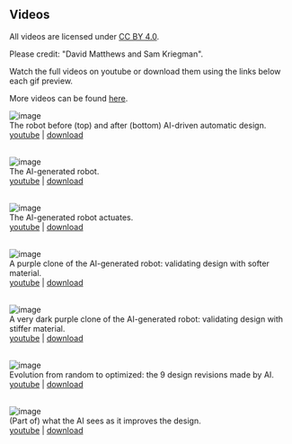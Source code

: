 ## Videos

All videos are
licensed under [CC BY 4.0](http://creativecommons.org/licenses/by/4.0/).

Please credit: "David Matthews and Sam Kriegman".

Watch the full videos on youtube or download them using the links below each gif preview.

More videos can be found [here](https://drive.google.com/drive/folders/1l7KvTvPrhTOMbUTWamG9Auff9mNC_mUL).


![image](https://robodiff.github.io/gifs/10_Random_vs_Optimized.gif) <br>
The robot before (top) and after (bottom) AI-driven automatic design. <br>
[youtube](https://youtu.be/JGcJFegUavE) |
[download](https://drive.google.com/file/d/1awBbKeMpuL2cDDXyXXWWNSknae_aZs9c/view)
<br><br>

![image](https://robodiff.github.io/gifs/01c_white_robot_4x.gif) <br>
The AI-generated robot. <br>
[youtube](https://youtu.be/aWK6LPeOEBg) |
[download](https://drive.google.com/file/d/1yFHrYITB3-KTUUaoZ5tc96JSMcmM36UL/view)
<br><br>

![image](https://robodiff.github.io/gifs/00c_heartbeat.gif) <br>
The AI-generated robot actuates. <br>
[youtube](https://youtu.be/BNW6ZQdwkFc) |
[download](https://drive.google.com/file/d/1MyeVj-2136wOjUwIS3iWIMQ01SVyCk_C/view)
<br><br>

![image](https://robodiff.github.io/gifs/02c_purple_robot_4x.gif) <br>
A purple clone of the AI-generated robot: validating design with softer material. <br>
[youtube](https://youtu.be/Rwmi27lrNLY) |
[download](https://drive.google.com/file/d/195YXPyoeenQ0LW5rKyqKBBe-lNod_Sh1/view)
<br><br>

![image](https://robodiff.github.io/gifs/03c_dark_robot_4x.gif) <br>
A very dark purple clone of the AI-generated robot: validating design with stiffer material. <br>
[youtube](https://youtu.be/8NCZKv-4FTw) |
[download](https://drive.google.com/file/d/13KqwhryysDFTWAvnZPSvlAAWyVMqfDyc/view)
<br><br>

![image](https://robodiff.github.io/gifs/11_design_evolution.gif) <br>
Evolution from random to optimized: the 9 design revisions made by AI. <br>
[youtube](https://youtu.be/M9t3HO52uAc) |
[download](https://drive.google.com/file/d/1ZR2SxM9l5VnF-8G6jEkyaMIuzuTUU7W4/view)
<br><br>

![image](https://robodiff.github.io/gifs/12_particle_evolution.gif) <br>
(Part of) what the AI sees as it improves the design. <br>
[youtube](https://youtu.be/0UtJSXAln64) |
[download](https://drive.google.com/file/d/1NYmfHg56MqHvdHNQj38kJIMnCkutEPuO/view)
<br><br>
